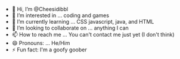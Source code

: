 - 👋 Hi, I’m @Cheesidibbl
- 👀 I’m interested in ... coding and games
- 🌱 I’m currently learning ... CSS javascript, java, and HTML 
- 💞️ I’m looking to collaborate on ... anything I can
- 📫 How to reach me ... You can't contact me just yet (I don't think)
- 😄 Pronouns: ... He/Him
- ⚡ Fun fact: I'm a goofy goober

<!---
Cheesidibbl/Cheesidibbl is a ✨ special ✨ repository because its `README.md` (this file) appears on your GitHub profile.
You can click the Preview link to take a look at your changes.
--->
